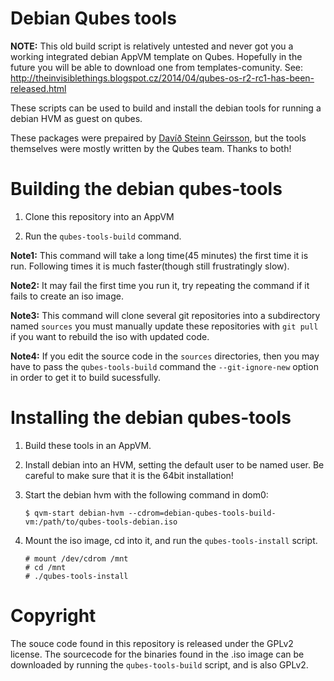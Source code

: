 Debian Qubes tools
==========================

**NOTE:** This old build script is relatively untested and never got you a working integrated debian AppVM template on Qubes.  Hopefully in the future you will be able to download one from templates-comunity.  See: http://theinvisiblethings.blogspot.cz/2014/04/qubes-os-r2-rc1-has-been-released.html

These scripts can be used to build and install the debian tools for running a debian HVM as guest on qubes.

These packages were prepaired by [Davíð Steinn Geirsson](http://www.dsg.is/qubes/), but the tools themselves were mostly written by the Qubes team.  Thanks to both!

Building the debian qubes-tools
===============================

1. Clone this repository into an AppVM

2. Run the `qubes-tools-build` command.

**Note1:** This command will take a long time(45 minutes) the first time it is run.  Following times it is much faster(though still frustratingly slow).

**Note2:** It may fail the first time you run it,  try repeating the command if it fails to create an iso image.

**Note3:** This command will clone several git repositories into a subdirectory named `sources` you must manually update these repositories with `git pull` if you want to rebuild the iso with updated code.

**Note4:** If you edit the source code in the `sources` directories, then you may have to pass the `qubes-tools-build` command the `--git-ignore-new` option in order to get it to build sucessfully.

Installing the debian qubes-tools
=================================

1. Build these tools in an AppVM.

2. Install debian into an HVM, setting the default user to be named user. Be careful to make sure that it is the 64bit installation!

3. Start the debian hvm with the following command in dom0:

    ````
    $ qvm-start debian-hvm --cdrom=debian-qubes-tools-build-vm:/path/to/qubes-tools-debian.iso
    ````

4. Mount the iso image, cd into it, and run the `qubes-tools-install` script.

    ````
    # mount /dev/cdrom /mnt
    # cd /mnt
    # ./qubes-tools-install
    ```` 

Copyright
=========

The souce code found in this repository is released under the GPLv2 license.  The sourcecode for the binaries found in the .iso image can be downloaded by running the `qubes-tools-build` script, and is also GPLv2.
